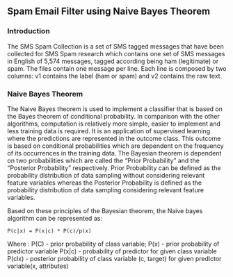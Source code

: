 ##  Spam Email Filter using Naive Bayes Theorem

### Introduction
The SMS Spam Collection is a set of SMS tagged messages that have been collected for SMS Spam research which contains one set of SMS messages in English of 5,574 messages, tagged according being ham (legitimate) or spam.
The files contain one message per line. Each line is composed by two columns: v1 contains the label (ham or spam) and v2 contains the raw text.

### Naive Bayes Theorem
The Naive Bayes theorem is used to implement a classifier that is based on the Bayes theorem of conditional probability. In comparison with the other algorithms, computation is relatively more simple, easier to implement and less training data is required. 
It is an application of supervised learning where the predictions are represented in the outcome class. This outcome is  based on conditional probabilities which are dependent on the frequency of its occurrences in the training data.
The Bayesian theorem is dependent on two probabilities which are called the “Prior Probability” and the “Posterior Probability” respectively. Prior Probability can be defined as the probability distribution of data sampling without considering relevant feature variables whereas the Posterior Probability is defined as the probability distribution of data sampling considering relevant feature variables.

Based on these principles of the Bayesian theorem, the Naive bayes algorithm can be represented as:
```
P(c|x) = P(x|c) * P(c)/p(x) 
```
Where :
P(C) - prior probability of class variable;
P(x)  - prior probability of predictor variable
P(x|c)  - probability of predictor for given class variable
P(clx) - posterior probability of class variable (c, target) for given predictor variable(x, attributes)




